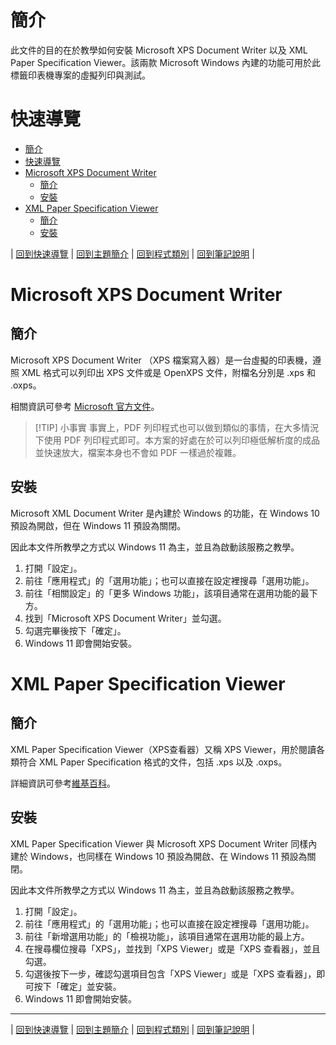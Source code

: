 # 簡介
此文件的目的在於教學如何安裝 Microsoft XPS Document Writer 以及 XML Paper Specification Viewer。該兩款 Microsoft Windows 內建的功能可用於此標籤印表機專案的虛擬列印與測試。


# 快速導覽
- [簡介](#簡介)
- [快速導覽](#快速導覽)
- [Microsoft XPS Document Writer](#microsoft-xps-document-writer)
  - [簡介](#簡介-1)
  - [安裝](#安裝)
- [XML Paper Specification Viewer](#xml-paper-specification-viewer)
  - [簡介](#簡介-2)
  - [安裝](#安裝-1)


|
[回到快速導覽](#快速導覽)
|
[回到主題簡介](./Microsoft.md)
|
[回到程式類別](../Program.md)
|
[回到筆記說明](.../README.md)
|


# Microsoft XPS Document Writer
## 簡介
Microsoft XPS Document Writer （XPS 檔案寫入器）是一台虛擬的印表機，遵照 XML 格式可以列印出 XPS 文件或是 OpenXPS 文件，附檔名分別是 .xps 和 .oxps。

相關資訊可參考 [Microsoft 官方文件](https://learn.microsoft.com/zh-tw/windows/win32/printdocs/microsoft-xps-document-writer)。

> [!TIP] 小事實
> 事實上，PDF 列印程式也可以做到類似的事情，在大多情況下使用 PDF 列印程式即可。本方案的好處在於可以列印極低解析度的成品並快速放大，檔案本身也不會如 PDF 一樣過於複雜。


## 安裝
Microsoft XML Document Writer 是內建於 Windows 的功能，在 Windows 10 預設為開啟，但在 Windows 11 預設為關閉。

因此本文件所教學之方式以 Windows 11 為主，並且為啟動該服務之教學。

1. 打開「設定」。
2. 前往「應用程式」的「選用功能」；也可以直接在設定裡搜尋「選用功能」。
3. 前往「相關設定」的「更多 Windows 功能」，該項目通常在選用功能的最下方。
4. 找到「Microsoft XPS Document Writer」並勾選。
5. 勾選完畢後按下「確定」。
6. Windows 11 即會開始安裝。


# XML Paper Specification Viewer
## 簡介
XML Paper Specification Viewer（XPS查看器）又稱 XPS Viewer，用於閱讀各類符合 XML Paper Specification 格式的文件，包括 .xps 以及 .oxps。

詳細資訊可參考[維基百科](https://zh.wikipedia.org/zh-tw/XPS%E6%9F%A5%E7%9C%8B%E5%99%A8)。


## 安裝
XML Paper Specification Viewer 與 Microsoft XPS Document Writer 同樣內建於 Windows，也同樣在 Windows 10 預設為開啟、在 Windows 11 預設為關閉。

因此本文件所教學之方式以 Windows 11 為主，並且為啟動該服務之教學。

1. 打開「設定」。
2. 前往「應用程式」的「選用功能」；也可以直接在設定裡搜尋「選用功能」。
3. 前往「新增選用功能」的「檢視功能」，該項目通常在選用功能的最上方。
4. 在搜尋欄位搜尋「XPS」，並找到「XPS Viewer」或是「XPS 查看器」，並且勾選。
5. 勾選後按下一步，確認勾選項目包含「XPS Viewer」或是「XPS 查看器」，即可按下「確定」並安裝。
6. Windows 11 即會開始安裝。


---

|
[回到快速導覽](#快速導覽)
|
[回到主題簡介](./Microsoft.md)
|
[回到程式類別](../Program.md)
|
[回到筆記說明](.../README.md)
|